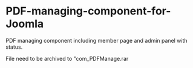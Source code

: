 # PDF-managing-component-for-Joomla
PDF managing component including member page and admin panel with status.

File need to be archived to "com_PDFManage.rar
